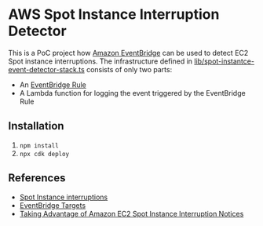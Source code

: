 # AWS Spot Instance Interruption Detector

This is a PoC project how [Amazon EventBridge](https://aws.amazon.com/eventbridge/) can be used to detect EC2 Spot instance interruptions. The infrastructure defined in [lib/spot-instantce-event-detector-stack.ts](lib/spot-instantce-event-detector-stack.ts) consists of only two parts:
* An [EventBridge Rule](https://docs.aws.amazon.com/eventbridge/latest/userguide/create-eventbridge-rule.html)
* A Lambda function for logging the event triggered by the EventBridge Rule


## Installation

1. `npm install`
2. `npx cdk deploy`


## References

* [Spot Instance interruptions](https://docs.aws.amazon.com/AWSEC2/latest/UserGuide/spot-interruptions.html)
* [EventBridge Targets](https://docs.aws.amazon.com/eventbridge/latest/userguide/eventbridge-targets.html)
* [Taking Advantage of Amazon EC2 Spot Instance Interruption Notices](https://aws.amazon.com/blogs/compute/taking-advantage-of-amazon-ec2-spot-instance-interruption-notices/)
